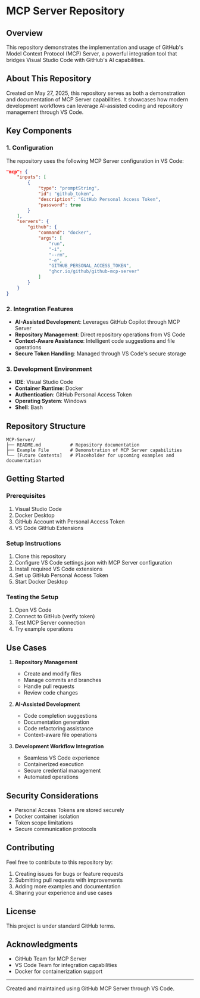 # MCP Server Repository 

## Overview
This repository demonstrates the implementation and usage of GitHub's Model Context Protocol (MCP) Server, a powerful integration tool that bridges Visual Studio Code with GitHub's AI capabilities.

## About This Repository
Created on May 27, 2025, this repository serves as both a demonstration and documentation of MCP Server capabilities. It showcases how modern development workflows can leverage AI-assisted coding and repository management through VS Code.

## Key Components

### 1. Configuration
The repository uses the following MCP Server configuration in VS Code:
```json
"mcp": {
    "inputs": [
        {
            "type": "promptString",
            "id": "github_token",
            "description": "GitHub Personal Access Token",
            "password": true
        }
    ],
    "servers": {
        "github": {
            "command": "docker",
            "args": [
                "run",
                "-i",
                "--rm",
                "-e",
                "GITHUB_PERSONAL_ACCESS_TOKEN",
                "ghcr.io/github/github-mcp-server"
            ]
        }
    }
}
```

### 2. Integration Features
- **AI-Assisted Development**: Leverages GitHub Copilot through MCP Server
- **Repository Management**: Direct repository operations from VS Code
- **Context-Aware Assistance**: Intelligent code suggestions and file operations
- **Secure Token Handling**: Managed through VS Code's secure storage

### 3. Development Environment
- **IDE**: Visual Studio Code
- **Container Runtime**: Docker
- **Authentication**: GitHub Personal Access Token
- **Operating System**: Windows
- **Shell**: Bash

## Repository Structure
```
MCP-Server/
├── README.md           # Repository documentation
├── Example File        # Demonstration of MCP Server capabilities
└── [Future Contents]   # Placeholder for upcoming examples and documentation
```

## Getting Started

### Prerequisites
1. Visual Studio Code
2. Docker Desktop
3. GitHub Account with Personal Access Token
4. VS Code GitHub Extensions

### Setup Instructions
1. Clone this repository
2. Configure VS Code settings.json with MCP Server configuration
3. Install required VS Code extensions
4. Set up GitHub Personal Access Token
5. Start Docker Desktop

### Testing the Setup
1. Open VS Code
2. Connect to GitHub (verify token)
3. Test MCP Server connection
4. Try example operations

## Use Cases
1. **Repository Management**
   - Create and modify files
   - Manage commits and branches
   - Handle pull requests
   - Review code changes

2. **AI-Assisted Development**
   - Code completion suggestions
   - Documentation generation
   - Code refactoring assistance
   - Context-aware file operations

3. **Development Workflow Integration**
   - Seamless VS Code experience
   - Containerized execution
   - Secure credential management
   - Automated operations

## Security Considerations
- Personal Access Tokens are stored securely
- Docker container isolation
- Token scope limitations
- Secure communication protocols

## Contributing
Feel free to contribute to this repository by:
1. Creating issues for bugs or feature requests
2. Submitting pull requests with improvements
3. Adding more examples and documentation
4. Sharing your experience and use cases

## License
This project is under standard GitHub terms.

## Acknowledgments
- GitHub Team for MCP Server
- VS Code Team for integration capabilities
- Docker for containerization support

---
Created and maintained using GitHub MCP Server through VS Code.
